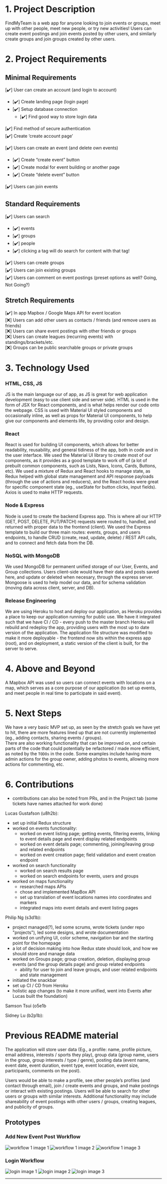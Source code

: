 # 1. Project Description #

FindMyTeam is a web app for anyone looking to join events or groups, 
meet up with other people, meet new people, or try new activities!
Users can create event postings and join events posted by other users, 
and similarly create groups and join groups created by other users.

# 2. Project Requirements #
## Minimal Requirements ##
[:heavy_check_mark:] User can create an account (and login to account)  
- [:heavy_check_mark:] Create landing page (login page)  
- [:heavy_check_mark:] Setup database connection  
  - [:heavy_check_mark:] Find good way to store login data   

[:heavy_check_mark:] Find method of secure authentication  
[:heavy_check_mark:] Create ‘create account page’  

[:heavy_check_mark:] Users can create an event (and delete own events)  
- [:heavy_check_mark:] Create “create event” button  
- [:heavy_check_mark:] Create modal for event building or another page  
- [:heavy_check_mark:] Create “delete event” button  

[:heavy_check_mark:] Users can join events   

## Standard Requirements ##
[:heavy_check_mark:] Users can search
- [:heavy_check_mark:] events
- [:heavy_check_mark:] groups
- [:heavy_check_mark:] people
- [:heavy_check_mark:] clicking a tag will do search for content with that tag!

[:heavy_check_mark:] Users can create groups  
[:heavy_check_mark:] Users can join existing groups  
[:heavy_check_mark:] Users can comment on event postings (preset options as well? Going, Not Going?)

## Stretch Requirements ##
[:heavy_check_mark:] In app Mapbox / Google Maps API for event location  
[:x:] Users can add other users as contacts / friends (and remove users as friends)  
[:x:] Users can share event postings with other friends or groups  
[:x:] Users can create leagues (recurring events) with standings/brackets/etc.  
[:x:] Groups can be public searchable groups or private groups  

# 3. Technology Used #
### HTML, CSS, JS
JS is the main language our of app, as JS is great for web application development (easy to use client side and server side).
HTML is used in the form of JSX for React components, and is what helps render our code onto the webpage. 
CSS is used with Material UI styled components and occasionally inline, as well as props for Material UI components,
to help give our components and elements life, by providing color and design.

### React 
React is used for building UI components, which allows for better readability, reusability, and general tidiness of the app,
both in code and in the user interface. 
We used the Material UI library to create most of our components, as it provides as a good template to work off of (a lot of prebuilt common components, such as Lists, Navs, Icons, Cards, Buttons, etc).
We used a mixture of Redux and React hooks to manage state, 
as Redux helped with global state management and API response payloads (through the use of actions and reducers), 
and the React hooks were great for specific component state (eg., useState for button clicks, input fields).
Axios is used to make HTTP requests.

### Node & Express
Node is used to create the backend Express app.
This is where all our HTTP (GET, POST, DELETE, PUT/PATCH) requests were routed to, handled, 
and returned with proper data to the frontend (client).
We used the Express template to build our three main routes: events, groups, and users endpoints, to handle
CRUD (create, read, update, delete) / REST API calls, and to connect and fetch data from the DB.

### NoSQL with MongoDB
We used MongoDB for permanent unified storage of our User, Events, and Group collections. 
Users client-side would have their data and posts saved here, and update or deleted when necesary, through the express server.
Mongoose is used to help model our data, and for schema validation (moving data across client, server, and DB).

### Release Engineering
We are using Heroku to host and deploy our application, as Heroku provides a place to keep our application running for public use. 
We have it integrated such that we have CI / CD - every push to the master branch Heroku will rebuild and redeploy the app, 
providing users with the most up to date version of the application.
The application file structure was modified to make it more deployable - the frontend now sits within the express app (root), 
and on deployment, a static version of the client is built, for the server to serve.

# 4. Above and Beyond #
A Mapbox API was used so users can connect events with locations on a map, which serves as a core purpose of our application 
(to set up events, and meet people in real time to participate in said event). 

# 5. Next Steps #
We have a very basic MVP set up, as seen by the stretch goals we have yet to hit, 
there are more features lined up that are not currently implemented (eg., adding contacts, sharing events / groups).  
There are also working functionality that can be improved on, and certain parts of the code that could potentially be refactored / 
made more efficient, as noted by the `TODOs` in the code. 
Some examples include having more admin actions for the group owner, adding photos to events, allowing more actions for commenting, etc.

# 6. Contributions #
- contributions can also be noted from PRs, and in the Project tab (some tickets have names attached for work done)

Lucas Gustafson (u8h2b):
- set up initial Redux structure
- worked on events functionality:
  - worked on event listing page; getting events, filtering events, linking to event details page and event display related endpoints
  - worked on event details page; commenting, joining/leaving group and related endpoints
  - worked on event creation page; field validation and event creation endpoint
- worked on search functionality
  - worked on search results page 
  - worked on search endpoints for events, users and groups 
- worked on maps functionality
  - researched maps APIs
  - chose and implemented MapBox API
  - set up translation of event locations names into coordinates and markers
  - integrated maps into event details and event listing pages


Philip Ng (s3d1b): 
- project managed(?), led some scrums, wrote tickets (under repo "projects"), led some designs, and wrote documentation
- worked on unifying UI, color scheme, navigation bar and the starting point for the homepage
- a lot of decision making into how Redux state should look, and how we should store and manage data
- worked on Groups page; group creation, deletion, displaying group events (and the group details page) and group related endpoints
  - ability for user to join and leave groups, and user related endpoints and state management
- initiated the snackbar 
- set up CI / CD from Heroku
- holistic app changes (to make it more unified, went into Events after Lucas built the foundation)

Samson Tsui (o5e1b


Sidney Lu (b2p1b):


# Previous README material #
The application will store user data (Eg., a profile: name, profile picture, email address, interests / sports they play),
group data (group name, users in the group, group interests / type / genre),
posting data (event name, event date, event duration, event type, event location, event size, participants, comments on the post).

Users would be able to make a profile, see other people’s profiles (and contact through email), join / create events and groups,
and make postings or interact with existing postings.
Users will be able to search for other users or groups with similar interests.
Additional functionality may include shareability of event postings with other users / groups, creating leagues, and publicity of groups.

## Prototypes ##
### Add New Event Post Workflow ###
![workflow 1 image 1](frontend/img/CPSC_455_PP1_AddEvent1.png)
![workflow 1 image 2](frontend/img/CPSC_455_PP1_AddEvent2.png)
![workflow 1 image 3](frontend/img/CPSC_455_AddEvent2.png)
### Login Workflow ###
![login image 1](frontend/img/CPSC_455_Login_1.png)
![login image 2](frontend/img/CPSC_455_Login_2.png)
![login image 3](frontend/img/CPSC_455_Login_3.png)

---
